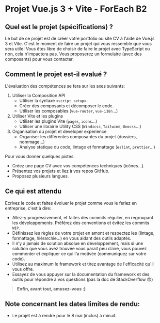 # Projet Vue.js 3 + Vite - ForEach B2

## Quel est le projet (spécifications) ? 

Le but de ce projet est de créer votre portfolio ou site CV à l'aide de Vue.js 3 et Vite.
C'est le moment de faire un projet qui vous ressemble que vous sera utile!
Vous êtes libre de choisir de faire le projet avec TypeScript ou non, cela n'impactera pas.
Vous proposerez un formulaire (avec des composants) pour vous contacter.

## Comment le projet est-il evalué ?

L'évaluation des compétences se fera sur les axes suivants:

1. Utiliser la Composition API
    - Utiliser la syntaxe `<script setup>`.
    - Créer des composants et décomposer le code.
    - Utiliser les composables (`vue-router`, `vue-i18n`...)
2. Utiliser Vite et les plugins
    - Utiliser les plugins Vite (`pages`, `icons`...)
    - Utiliser une librairie Utility CSS (`Windicss`, `Tailwind`, `Unocss`...)
3. Organisation du projet et developer experience
    - Organiser les différentes composantes du projet (dossiers, nommage...)
    - Analyse statique du code, lintage et formattage (`eslint`, `prettier`...)

Pour vous donner quelques pistes:

- Créez une page CV avec vos compétences techniques (icônes...).
- Présentez vos projets et liez à vos repos GitHub.
- Proposez plusieurs langues.

## Ce qui est attendu

Ecrivez le code et faites évoluer le projet comme vous le feriez en entreprise, c'est à dire:

- Allez-y progressivement, et faites des commits régulier, en regroupant les développements. Préférez des conventions et évitez les commits `WIP`.
- Définissez les règles de votre projet en amont et respectez les (lintage, formattage, hiérarchie...) en vous aidant des outils adaptés.
- Il n'y a jamais de solution absolue en développement, mais si une solution que vous avez trouvée vous parait peu claire, vous pouvez commenter et expliquer ce qui l'a motivée (communiquez sur votre code).
- Utilisez au maximum le framework et tirez avantage de l'efficacité qu'il vous offre.
- Essayez de vous appuyer sur la documentation du framework et des outils pour répondre à vos questions (pas la doc de StackOverflow 😡)

> **Enfin, avant tout, amusez-vous :)**

## Note concernant les dates limites de rendu:

- Le projet est à rendre pour le 8 mai (inclus) à minuit.
